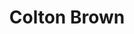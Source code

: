 ---
title: Colton Brown
description: Colton Brown makes creative work across technology, music and design. 
layout: resume
---